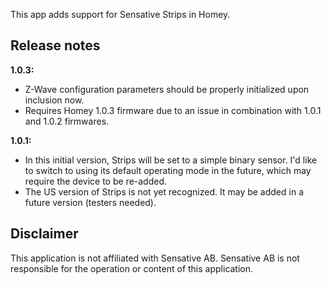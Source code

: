 This app adds support for Sensative Strips in Homey.

Release notes
-------------
**1.0.3:**
* Z-Wave configuration parameters should be properly initialized upon inclusion now.
* Requires Homey 1.0.3 firmware due to an issue in combination with 1.0.1 and 1.0.2 firmwares.

**1.0.1:**
* In this initial version, Strips will be set to a simple binary sensor. I'd like to switch to using its default operating mode in the future, which may require the device to be re-added.
* The US version of Strips is not yet recognized. It may be added in a future version (testers needed).

Disclaimer
----------
This application is not affiliated with Sensative AB. Sensative AB is not responsible for the operation or content of this application.
